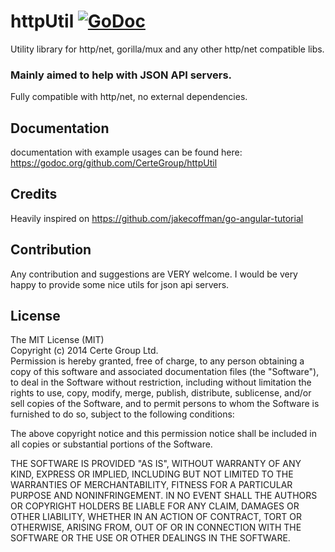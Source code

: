 httpUtil [![GoDoc](https://godoc.org/github.com/CerteGroup/httpUtil?status.png)](https://godoc.org/github.com/CerteGroup/httpUtil)
========

Utility library for http/net, gorilla/mux and any other http/net compatible libs.

### Mainly aimed to help with JSON API servers.

Fully compatible with http/net, no external dependencies.


## Documentation

documentation with example usages can be found here:
https://godoc.org/github.com/CerteGroup/httpUtil

## Credits

Heavily inspired on https://github.com/jakecoffman/go-angular-tutorial

## Contribution

Any contribution and suggestions are VERY welcome. I would be very happy to provide some nice utils for json api servers.


## License

The MIT License (MIT)  
Copyright (c) 2014 Certe Group Ltd.  
Permission is hereby granted, free of charge, to any person obtaining a copy
of this software and associated documentation files (the "Software"), to deal
in the Software without restriction, including without limitation the rights
to use, copy, modify, merge, publish, distribute, sublicense, and/or sell
copies of the Software, and to permit persons to whom the Software is
furnished to do so, subject to the following conditions:

The above copyright notice and this permission notice shall be included in all
copies or substantial portions of the Software.

THE SOFTWARE IS PROVIDED "AS IS", WITHOUT WARRANTY OF ANY KIND, EXPRESS OR
IMPLIED, INCLUDING BUT NOT LIMITED TO THE WARRANTIES OF MERCHANTABILITY,
FITNESS FOR A PARTICULAR PURPOSE AND NONINFRINGEMENT. IN NO EVENT SHALL THE
AUTHORS OR COPYRIGHT HOLDERS BE LIABLE FOR ANY CLAIM, DAMAGES OR OTHER
LIABILITY, WHETHER IN AN ACTION OF CONTRACT, TORT OR OTHERWISE, ARISING FROM,
OUT OF OR IN CONNECTION WITH THE SOFTWARE OR THE USE OR OTHER DEALINGS IN THE
SOFTWARE.
